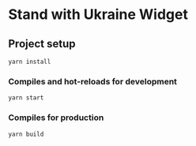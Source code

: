 # Stand with Ukraine Widget

## Project setup

```
yarn install
```

### Compiles and hot-reloads for development

```
yarn start
```

### Compiles for production

```
yarn build
```